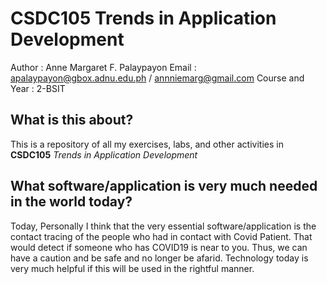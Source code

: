  # CSDC105 Trends in Application Development
   
   Author : Anne Margaret F. Palaypayon
   Email : apalaypayon@gbox.adnu.edu.ph / annniemarg@gmail.com
   Course and Year : 2-BSIT
   
   ## What is this about?
   This is a repository of all my exercises, labs, and other activities in **CSDC105** *Trends in Application Development*
   
   ## What software/application is very much needed in the world today?
   
  Today, Personally I think that the very essential software/application is the contact tracing of the people who had in contact with Covid Patient. That would detect if someone who has COVID19 is near to you. Thus, we can 
have a caution and be safe and no longer be afarid. Technology today is very much helpful if this will be used in the rightful manner.
